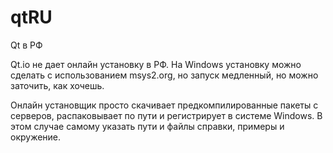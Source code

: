 # qtRU
Qt в РФ

Qt.io не дает онлайн установку в РФ. 
На Windows установку можно сделать c использованием msys2.org, но запуск медленный, но можно заточить, как хочешь.

Онлайн установщик просто скачивает предкомпилированные пакеты с серверов, распаковывает по пути и регистрирует в системе Windows. 
В этом случае самому указать пути и файлы справки, примеры и окружение. 
